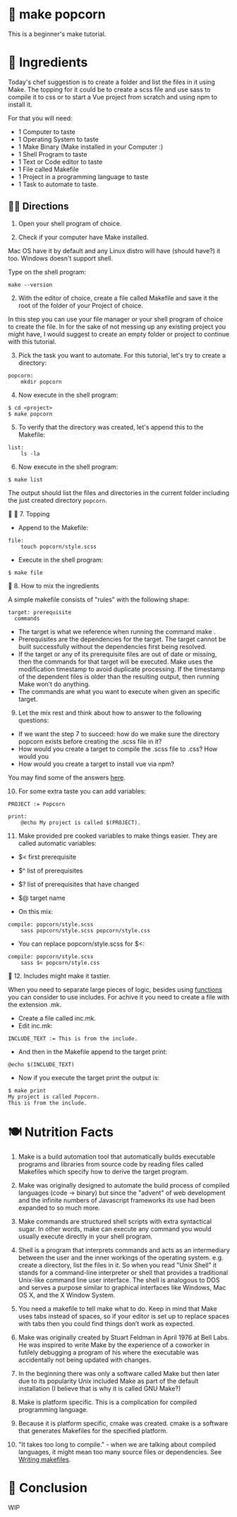 # :popcorn: make popcorn 
This is a beginner's make tutorial.

# :cookie: Ingredients 

Today's chef suggestion is to create a folder and list the files in it using Make. The topping for it could be to create a scss file and use sass to compile it to css or to start a Vue project from scratch and using npm to install it. 

For that you will need:
- 1 Computer to taste
- 1 Operating System to taste 
- 1 Make Binary (Make installed in your Computer :)
- 1 Shell Program to taste
- 1 Text or Code editor to taste
- 1 File called Makefile
- 1 Project in a programming language to taste
- 1 Task to automate to taste. 


## :woman_cook: Directions

1. Open your shell program of choice.

2. Check if your computer have Make installed. 

Mac OS have it by default and any Linux distro will have (should have?) it too. Windows doesn't support shell.

Type on the shell program:
```
make --version
```

2. With the editor of choice, create a file called Makefile and save it the root of the folder of your Project of choice.

In this step you can use your file manager or your shell program of choice to create the file. In for the sake of not messing up any existing project you might have, I would suggest to create an empty folder or project to continue with this tutorial.

3. Pick the task you want to automate. For this tutorial, let's try to create a directory:
```
popcorn: 
	mkdir popcorn

```

4. Now execute in the shell program:

```
$ cd <project>
$ make popcorn
```

5. To verify that the directory was created, let's append  this to the Makefile:

```
list:
	ls -la
```

6. Now execute in the shell program:

```
$ make list
```

The output should list the files and directories in the current folder including the just created directory ```popcorn```.

:doughnut: :cherries: 7. Topping 

- Append to the Makefile:

```
file: 
	touch popcorn/style.scss
```
- Execute in the shell program:
```
$ make file
```

:cake: 8. How to mix the ingredients

A simple makefile consists of "rules" with the following shape:
```
target: prerequisite
  commands
```

- The target is what we reference when running the command make <target>.
- Prerequisites are the dependencies for the target. The target cannot be built successfully without the dependencies first being resolved.
-  If the target or any of its prerequisite files are out of date or missing, then the commands for that target will be executed. Make uses the modification timestamp to avoid duplicate processing. If the timestamp of the dependent files is older than the resulting output, then running Make won’t do anything. 
- The commands are what you want to execute when given an specific target.
	
9. Let the mix rest and think about how to answer to the following questions:
- If we want the step 7 to succeed: how do we make sure the directory popcorn exists before creating the .scss file in it?
- How would you create a target to compile the .scss file to .css? How would you
- How would you create a target to install vue via npm?

You may find some of the answers [here](https://github.com/camilasan/make-popcorn/blob/master/Makefile). 

10. For some extra taste you can add variables:
```
PROJECT := Popcorn

print:
	@echo My project is called $(PROJECT).
```

11. Make provided pre cooked variables to make things easier. They are called automatic variables:

- $< first prerequisite
- $^ list of prerequisites
- $? list of prerequisites that have changed
- $@ target name

- On this mix:
```
compile: popcorn/style.scss
	sass popcorn/style.scss popcorn/style.css
```
- You can replace popcorn/style.scss for $<:
```
compile: popcorn/style.scss
	sass $< popcorn/style.css
```

:ice_cream: 12. Includes might make it tastier.

When you need to separate large pieces of logic, besides using [functions](https://www.gnu.org/software/make/manual/html_node/Call-Function.html) you can consider to use includes. For achive it you need to create a file with the extension .mk.

- Create a file called inc.mk.
- Edit inc.mk:
```
INCLUDE_TEXT := This is from the include.
```

- And then in the Makefile append to the target print:
```
@echo $(INCLUDE_TEXT)
```
- Now if you execute the target print the output is:

```
$ make print
My project is called Popcorn.
This is from the include.
```

# :plate_with_cutlery: Nutrition Facts

1. Make is a build automation tool that automatically builds executable programs and libraries from source code by reading files called Makefiles which specify how to derive the target program. 

2. Make was originally designed to automate the build process of compiled languages (code -> binary) but since the "advent" of web development and the infinite numbers of Javascript frameworks its use had been expanded to so much more. 

3. Make commands are structured shell scripts with extra syntactical sugar. In other words, make can execute any command you would usually execute directly in your shell program.

4. Shell is a program that interprets commands and acts as an intermediary between the user and the inner workings of the operating system. e.g. create a directory, list the files in it. So when you read "Unix Shell" it stands for a command-line interpreter or shell that provides a traditional Unix-like command line user interface.  The shell is analogous to DOS and serves a purpose similar to graphical interfaces like Windows, Mac OS X, and the X Window System.

5. You need a makefile to tell make what to do. Keep in mind that Make uses tabs instead of spaces, so if your editor is set up to replace spaces with tabs then you could find things don’t work as expected. 

6. Make was originally created by Stuart Feldman in April 1976 at Bell Labs. He was inspired to write Make by the experience of a coworker in futilely debugging a program of his where the executable was accidentally not being updated with changes.

7. In the beginning there was only a software called Make but then later due to its popularity Unix included Make as part of the default installation (I believe that is why it is called GNU Make?)

8. Make is platform specific. This is a complication for compiled programming language.

9. Because it is platform specific, cmake was created. cmake is a software that generates Makefiles for the specified platform.

10. "It takes too long to compile." - when we are talking about compiled languages, it might mean too many source files or dependencies. See [Writing makefiles](https://www.cs.bu.edu/teaching/cpp/writing-makefiles/).

# :tada: Conclusion

WIP














